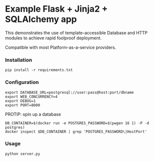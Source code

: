 # Example Flask + Jinja2 + SQLAlchemy app

This demonstrates the use of template-accessible Database and HTTP modules to achieve rapid foolproof deployment.

Compatible with most Platform-as-a-service providers.

### Installation

    pip install -r requirements.txt

### Configuration

    export DATABASE_URL=postgresql://user:pass@host:port/dbname
    export WEB_CONCURRENCY=4
    export DEBUG=1
    export PORT=8000

PROTIP: spin up a database

    DB_CONTAINER=$(docker run -e POSTGRES_PASSWORD=$(pwgen 16 1) -P -d postgres)
    docker inspect $DB_CONTAINER | grep 'POSTGRES_PASSWORD\|HostPort'

### Usage

    python server.py
